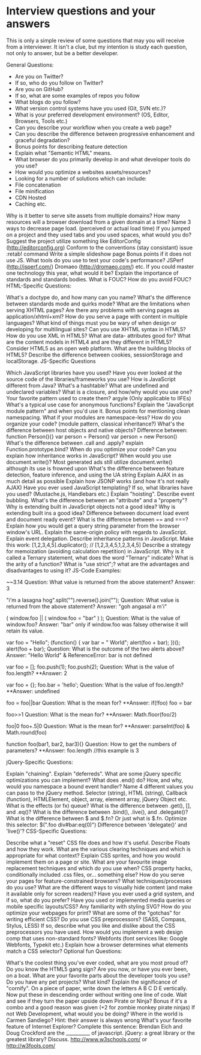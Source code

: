 # Interview questions and your answers

This is only a simple review of some questions that may you will receive from a interviewer. It isn't a clue, but my intention is study each question, not only to answer, but be a better developer.

General Questions:

- Are you on Twitter?
- If so, who do you follow on Twitter?
- Are you on GitHub?
- If so, what are some examples of repos you follow
- What blogs do you follow?
- What version control systems have you used (Git, SVN etc.)?
- What is your preferred development environment? (OS, Editor, Browsers, Tools etc.)
- Can you describe your workflow when you create a web page?
- Can you describe the difference between progressive enhancement and graceful degradation?
- Bonus points for describing feature detection
- Explain what "Semantic HTML" means.
- What browser do you primarily develop in and what developer tools do you use?
- How would you optimize a websites assets/resources?
- Looking for a number of solutions which can include:
- File concatenation
- File minification
- CDN Hosted
- Caching
etc.

Why is it better to serve site assets from multiple domains?
How many resources will a browser download from a given domain at a time?
Name 3 ways to decrease page load. (perceived or actual load time)
If you jumped on a project and they used tabs and you used spaces, what would you do?
Suggest the project utilize something like EditorConfig (http://editorconfig.org)
Conform to the conventions (stay consistant)
issue :retab! command
Write a simple slideshow page
Bonus points if it does not use JS.
What tools do you use to test your code's performance?
JSPerf (http://jsperf.com/)
Dromaeo (http://dromaeo.com/)
etc.
If you could master one technology this year, what would it be?
Explain the importance of standards and standards bodies.
What is FOUC? How do you avoid FOUC?
HTML-Specific Questions:

What's a doctype do, and how many can you name?
What's the difference between standards mode and quirks mode?
What are the limitations when serving XHTML pages?
Are there any problems with serving pages as application/xhtml+xml?
How do you serve a page with content in multiple languages?
What kind of things must you be wary of when design or developing for multilingual sites?
Can you use XHTML syntax in HTML5?
How do you use XML in HTML5?
What are data- attributes good for?
What are the content models in HTML4 and are they different in HTML5?
Consider HTML5 as an open web platform. What are the building blocks of HTML5?
Describe the difference between cookies, sessionStorage and localStorage.
JS-Specific Questions

Which JavaScript libraries have you used?
Have you ever looked at the source code of the libraries/frameworks you use?
How is JavaScript different from Java?
What's a hashtable?
What are undefined and undeclared variables?
What is a closure, and how/why would you use one?
Your favorite pattern used to create them? argyle (Only applicable to IIFEs)
What's a typical use case for anonymous functions?
Explain the "JavaScript module pattern" and when you'd use it.
Bonus points for mentioning clean namespacing.
What if your modules are namespace-less?
How do you organize your code? (module pattern, classical inheritance?)
What's the difference between host objects and native objects?
Difference between:
function Person(){} var person = Person() var person = new Person()
What's the difference between .call and .apply?
explain Function.prototype.bind?
When do you optimize your code?
Can you explain how inheritance works in JavaScript?
When would you use document.write()?
Most generated ads still utilize document.write() although its use is frowned upon
What's the difference between feature detection, feature inference, and using the UA string
Explain AJAX in as much detail as possible
Explain how JSONP works (and how it's not really AJAX)
Have you ever used JavaScript templating?
If so, what libraries have you used? (Mustache.js, Handlebars etc.)
Explain "hoisting".
Describe event bubbling.
What's the difference between an "attribute" and a "property"?
Why is extending built in JavaScript objects not a good idea?
Why is extending built ins a good idea?
Difference between document load event and document ready event?
What is the difference between == and ===?
Explain how you would get a query string parameter from the browser window's URL.
Explain the same-origin policy with regards to JavaScript.
Explain event delegation.
Describe inheritance patterns in JavaScript.
Make this work:
[1,2,3,4,5].duplicator(); // [1,2,3,4,5,1,2,3,4,5]
Describe a strategy for memoization (avoiding calculation repetition) in JavaScript.
Why is it called a Ternary statement, what does the word "Ternary" indicate?
What is the arity of a function?
What is "use strict";? what are the advantages and disadvantages to using it?
JS-Code Examples:

~~3.14
Question: What value is returned from the above statement? Answer: 3

"i'm a lasagna hog".split("").reverse().join("");
Question: What value is returned from the above statement? Answer: "goh angasal a m'i"

( window.foo || ( window.foo = "bar" ) );
Question: What is the value of window.foo? Answer: "bar" only if window.foo was falsey otherwise it will retain its value.

var foo = "Hello"; (function() { var bar = " World"; alert(foo + bar); })(); alert(foo + bar);
Question: What is the outcome of the two alerts above? Answer: "Hello World" & ReferenceError: bar is not defined

var foo = [];
foo.push(1);
foo.push(2);
Question: What is the value of foo.length? **Answer: 2

var foo = {};
foo.bar = 'hello';
Question: What is the value of foo.length? **Answer: undefined

foo = foo||bar
Question: What is the mean for? **Answer: if(!foo) foo = bar

foo>>1
Question: What is the mean for? **Answer: Math.floor(foo/2)

foo|0
foo+.5|0
Question: What is the mean for? **Answer: parseInt(foo) & Math.round(foo)

function foo(bar1, bar2, bar3){}
Question: How to get the numbers of parameters? **Answer: foo.length //this example is 3

jQuery-Specific Questions:

Explain "chaining".
Explain "deferreds".
What are some jQuery specific optimizations you can implement?
What does .end() do?
How, and why, would you namespace a bound event handler?
Name 4 different values you can pass to the jQuery method.
Selector (string), HTML (string), Callback (function), HTMLElement, object, array, element array, jQuery Object etc.
What is the effects (or fx) queue?
What is the difference between .get(), [], and .eq()?
What is the difference between .bind(), .live(), and .delegate()?
What is the difference between $ and $.fn? Or just what is $.fn.
Optimize this selector:
$(".foo div#bar:eq(0)")
Difference between 'delegate()' and 'live()'?
CSS-Specific Questions:

Describe what a "reset" CSS file does and how it's useful.
Describe Floats and how they work.
What are the various clearing techniques and which is appropriate for what context?
Explain CSS sprites, and how you would implement them on a page or site.
What are your favourite image replacement techniques and which do you use when?
CSS property hacks, conditionally included .css files, or... something else?
How do you serve your pages for feature-constrained browsers?
What techniques/processes do you use?
What are the different ways to visually hide content (and make it available only for screen readers)?
Have you ever used a grid system, and if so, what do you prefer?
Have you used or implemented media queries or mobile specific layouts/CSS?
Any familiarity with styling SVG?
How do you optimize your webpages for print?
What are some of the "gotchas" for writing efficient CSS?
Do you use CSS preprocessors? (SASS, Compass, Stylus, LESS)
If so, describe what you like and dislike about the CSS preprocessors you have used.
How would you implement a web design comp that uses non-standard fonts?
Webfonts (font services like: Google Webfonts, Typekit etc.)
Explain how a browser determines what elements match a CSS selector?
Optional fun Questions:

What's the coolest thing you've ever coded, what are you most proud of?
Do you know the HTML5 gang sign?
Are you now, or have you ever been, on a boat.
What are your favorite parts about the developer tools you use?
Do you have any pet projects? What kind?
Explain the significance of "cornify".
On a piece of paper, write down the letters A B C D E vertically. Now put these in descending order without writing one line of code.
Wait and see if they turn the paper upside down
Pirate or Ninja?
Bonus if it's a combo and a good reason was given (+2 for zombie monkey pirate ninjas)
If not Web Development, what would you be doing?
Where in the world is Carmen Sandiego?
Hint: their answer is always wrong
What's your favorite feature of Internet Explorer?
Complete this sentence: Brendan Eich and Doug Crockford are the __________ of javascript.
jQuery: a great library or the greatest library? Discuss.
http://www.w3schools.com/ or http://w3fools.com/
